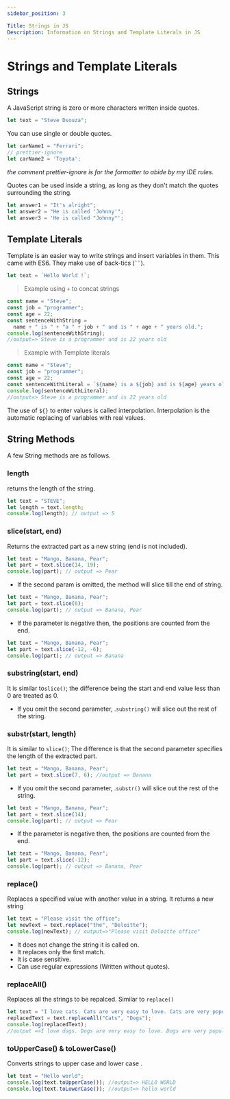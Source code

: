 ```yaml
---
sidebar_position: 3

Title: Strings in JS
Description: Information on Strings and Template Literals in JS
---
```


# Strings and Template Literals

## Strings

A JavaScript string is zero or more characters written inside quotes.

```javascript
let text = "Steve Dsouza";
```

You can use single or double quotes.

```javascript
let carName1 = "Ferrari";
// prettier-ignore
let carName2 = 'Toyota';
```

_the comment prettier-ignore is for the formatter to abide by my IDE rules_.

Quotes can be used inside a string, as long as they don't match the quotes surrounding the string.

```javascript
let answer1 = "It's alright";
let answer2 = "He is called 'Johnny'";
let answer3 = 'He is called "Johnny"';
```

## Template Literals

Template is an easier way to write strings and insert variables in them. This came with ES6. They make use of back-tics (**` `` `**).

```javascript
let text = `Hello World !`;
```

> Example using `+` to concat strings

```javascript
const name = "Steve";
const job = "programmer";
const age = 22;
const sentenceWithString =
  name + " is " + "a " + job + " and is " + age + " years old.";
console.log(sentenceWithString);
//output=> Steve is a programmer and is 22 years old
```

> Example with Template literals

```javascript
const name = "Steve";
const job = "programmer";
const age = 22;
const sentenceWithLiteral = `${name} is a ${job} and is ${age} years old `;
console.log(sentenceWithLiteral);
//output=> Steve is a programmer and is 22 years old
```

The use of `${}` to enter values is called interpolation. Interpolation is the automatic replacing of variables with real values.

## String Methods

A few String methods are as follows.

### length

returns the length of the string.

```javascript
let text = "STEVE";
let length = text.length;
console.log(length); // output => 5
```

### slice(start, end)

Returns the extracted part as a new string (end is not included).

```javascript
let text = "Mango, Banana, Pear";
let part = text.slice(14, 19);
console.log(part); // output => Pear
```

- If the second param is omitted, the method will slice till the end of string.

```javascript
let text = "Mango, Banana, Pear";
let part = text.slice(6);
console.log(part); // output => Banana, Pear
```

- If the parameter is negative then, the positions are counted from the end.

```javascript
let text = "Mango, Banana, Pear";
let part = text.slice(-12, -6);
console.log(part); // output => Banana
```

### substring(start, end)

It is similar to`slice()`; the difference being the start and end value less than 0 are treated as 0.

- If you omit the second parameter, .`substring()` will slice out the rest of the string.

### substr(start, length)

It is similar to `slice()`; The difference is that the second parameter specifies the length of the extracted part.

```javascript
let text = "Mango, Banana, Pear";
let part = text.slice(7, 6); //output => Banana
```

- If you omit the second parameter, .`substr()` will slice out the rest of the string.

```javascript
let text = "Mango, Banana, Pear";
let part = text.slice(14);
console.log(part); // output => Pear
```

- If the parameter is negative then, the positions are counted from the end.

```javascript
let text = "Mango, Banana, Pear";
let part = text.slice(-12);
console.log(part); // output => Banana, Pear
```

### replace()

Replaces a specified value with another value in a string. It returns a new string

```javascript
let text = "Please visit the office";
let newText = text.replace("the", "Deloitte");
console.log(newText); // output=>"Please visit Deloitte office"
```

- It does not change the string it is called on.
- It replaces only the first match.
- It is case sensitive.
- Can use regular expressions (Written without quotes).

### replaceAll()

Replaces all the strings to be repalced. Similar to `replace()`

```javascript
let text = "I love cats. Cats are very easy to love. Cats are very popular.";
replacedText = text.replaceAll("Cats", "Dogs");
console.log(replacedText);
//output =>I love dogs. Dogs are very easy to love. Dogs are very popular.
```

### toUpperCase() & toLowerCase()

Converts strings to upper case and lower case .

```javascript
let text = "Hello world";
console.log(text.toUpperCase()); //output=> HELLO WORLD
console.log(text.toLowerCase()); //output=> hello world
```
